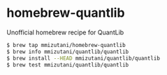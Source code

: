 # homebrew-quantlib

Unofficial homebrew recipe for QuantLib

```sh
$ brew tap mmizutani/homebrew-quantlib
$ brew info mmizutani/quantlib/quantlib
$ brew install --HEAD mmizutani/quantlib/quantlib
$ brew test mmizutani/quantlib/quantlib
```
